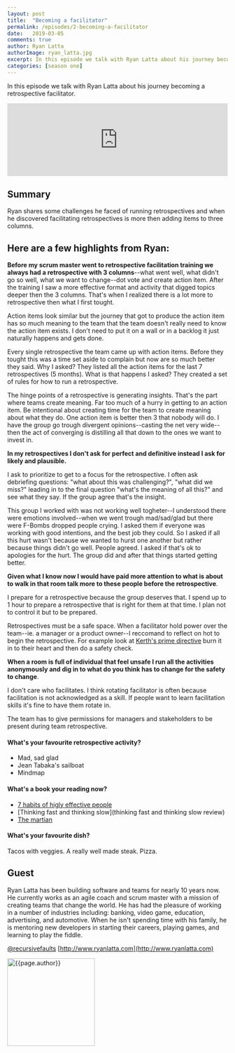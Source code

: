 ```yaml
---
layout: post
title:  "Becoming a facilitator"
permalink: /episodes/2-becoming-a-facilitator
date:   2019-03-05
comments: true
author: Ryan Latta
authorImage: ryan_latta.jpg
excerpt: In this episode we talk with Ryan Latta about his journey becoming a retrospective facilitator. He will shares some challenges he faced running retrospectives and when he discovered it was more then three columns.
categories: [season one]
---
```


In this episode we talk with Ryan Latta about his journey becoming a retrospective facilitator.

<iframe width="100%" height="166" scrolling="no" frameborder="no" allow="autoplay" src="https://w.soundcloud.com/player/?url=https%3A//api.soundcloud.com/tracks/585584835%3Fsecret_token%3Ds-l8kHp&color=%23ff5500&auto_play=false&hide_related=false&show_comments=true&show_user=true&show_reposts=false&show_teaser=true"></iframe>

## Summary

Ryan shares some challenges he faced of running retrospectives and when he discovered facilitating retrospectives is more then adding items to three columns.

## Here are a few highlights from Ryan:

**Before my scrum master went to retrospective facilitation training we always had a retrospective with 3 columns**--what went well, what didn't go so well, what we want to change--dot vote and create action item. After the training I saw a more effective format and activity that digged topics deeper then the 3 columns. That's when I realized there is a lot more to retrospective then what I first tought.

Action items look similar but the journey that got to produce the action item has so much meaning to the team that the team doesn't really need to know the action item exists. I don't need to put it on a wall or in a backlog it just naturally happens and gets done.

Every single retrospective the team came up with action items. Before they tought this was a time set aside to complain but now are so much better they said. Why I asked? They listed all the action items for the last 7 retrospectives (5 months). What is that happens I asked? They created a set of rules for how to run a retrospective.

The hinge points of a retrospective is generating insights. That's the part where teams create meaning. Far too much of a hurry in getting to an action item. Be intentional about creating time for the team to create meaning about what they do. One action item is better then 3 that nobody will do. I have the group go trough divergent opinions--casting the net very wide--then the act of converging is distilling all that down to the ones we want to invest in.

**In my retrospectives I don't ask for perfect and definitive instead I ask for likely and plausible.**

I ask to prioritize to get to a focus for the retrospective. I often ask debriefing questions: "what about this was challenging?", "what did we miss?" leading in to the final question "what's the meaning of all this?" and see what they say. If the group agree that's the insight.

This group I worked with was not working well togheter--I understood there were emotions involved--when we went trough mad/sad/glad but there were F-Bombs dropped people crying. I asked them if everyone was working with good intentions, and the best job they could. So I asked if all this hurt wasn't because we wanted to hurst one another but rather because things didn't go well. People agreed. I asked if that's ok to apologies for the hurt. The group did and after that things started getting better.

**Given what I know now I would have paid more attention to what is about to walk in that room talk more to these people before the retrospective**.

I prepare for a retrospective because the group deserves that. I spend up to 1 hour to prepare a retrospective that is right for them at that time. I plan not to control it but to be prepared.

Retrospectives must be a safe space. When a facilitator hold power over the team--ie. a manager or a product owner--I reccomand to reflect on hot to begin the retrospective. For example look at [Kerth's prime directive](http://retrospectivewiki.org/index.php?title=The_Prime_Directive) burn it in to their heart and then do a safety check.

**When a room is full of individual that feel unsafe I run all the activities anonymously and dig in to what do you think has to change for the safety to change**.

I don't care who facilitates. I think rotating facilitator is often because facilitation is not acknowledged as a skill. If people want to learn facilitation skills it's fine to have them rotate in.

The team has to give permissions for managers and stakeholders to be present during team retrospective.

#### What's your favourite retrospective activity?

* Mad, sad glad
* Jean Tabaka's sailboat
* Mindmap

#### What's a book your reading now?

* [7 habits of higly effective people](https://www.amazon.com/Habits-Highly-Effective-People-Powerful/dp/0743269519)
* [Thinking fast and thinking slow](thinking fast and thinking slow review)
* [The martian](https://www.amazon.com/Martian-Andy-Weir/dp/0553418025)

#### What's your favourite dish?

Tacos with veggies. A really well made steak. Pizza.

## Guest

Ryan Latta has been building software and teams for nearly 10 years now. He currently works as an agile coach and scrum master with a mission of creating teams that change the world. He has had the pleasure of working in a number of industries including: banking, video game, education, advertising, and automotive. When he isn't spending time with his family, he is mentoring new developers in starting their careers, playing games, and learning to play the fiddle.

[@recursivefaults](http://twitter.com/recursivefaults)
[http://www.ryanlatta.com](http://www.ryanlatta.com)


<img width="200px" src="/assets/{{page.authorImage}}" alt="{{page.author}}">
                            
